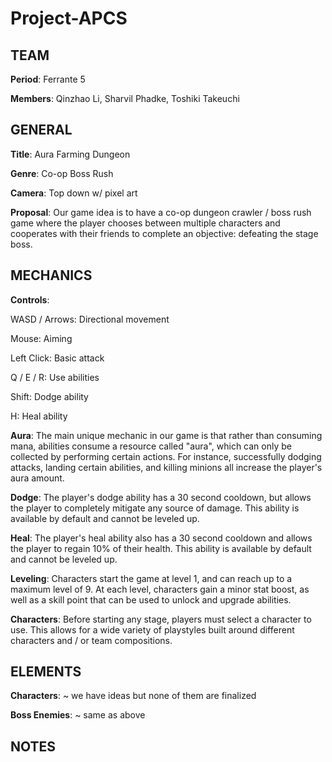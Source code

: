 # Project-APCS

## TEAM

**Period**: Ferrante 5

**Members**: Qinzhao Li, Sharvil Phadke, Toshiki Takeuchi

## GENERAL

**Title**: Aura Farming Dungeon

**Genre**: Co-op Boss Rush

**Camera**: Top down w/ pixel art

**Proposal**: Our game idea is to have a co-op dungeon crawler / boss rush game where the player chooses between multiple characters and cooperates with their friends to complete an objective: defeating the stage boss.

## MECHANICS

**Controls**:

WASD / Arrows: Directional movement

Mouse: Aiming

Left Click: Basic attack

Q / E / R: Use abilities

Shift: Dodge ability

H: Heal ability

**Aura**: The main unique mechanic in our game is that rather than consuming mana, abilities consume a resource called "aura", which can only be collected by performing certain actions. For instance, successfully dodging attacks, landing certain abilities, and killing minions all increase the player's aura amount.

**Dodge**: The player's dodge ability has a 30 second cooldown, but allows the player to completely mitigate any source of damage. This ability is available by default and cannot be leveled up.

**Heal**: The player's heal ability also has a 30 second cooldown and allows the player to regain 10% of their health. This ability is available by default and cannot be leveled up.

**Leveling**: Characters start the game at level 1, and can reach up to a maximum level of 9. At each level, characters gain a minor stat boost, as well as a skill point that can be used to unlock and upgrade abilities.

**Characters**: Before starting any stage, players must select a character to use. This allows for a wide variety of playstyles built around different characters and / or team compositions.

## ELEMENTS

**Characters**: ~ we have ideas but none of them are finalized

**Boss Enemies**: ~ same as above

## NOTES

<!-- 

# Engine Notes

## Disunity Nodes

**Node** is the base node and has children.

**UndrawnNode** is a Node that is not visible in the game. They can only have other UndrawnNodes as children.

**Camera** is a UndrawnNode that controls the viewport.

**Controller** is an UndrawnNode that controls a body node.

**MoveAction** is an UndrawnNode that performs a movement action.

**DrawnNode** is a Node that is visible in the game.

**Node2D** is a DrawnNode with a transform. It renders its children relative to its own transform.

**Sprite** is a Node2D that renders an image or animation.

**Body** is a Node2D that handles movement and collision.

## Game Nodes

**PlayerController** is a Controller that is controlled by player inputs.

**WalkAction** is a MoveAction that allows directional movement.

# Networking
To synchronize an object between server/client, register
it to a SyncHandler with `SyncHandler::register(Object)`.
## Codec
codec is predefined for primitives and objects with
annotated fields. If you want to sync classes you can
not modify, use `SyncableWrapper<T>`. If you want to
use a different codec for classes you can modify,
implement `SelfCodec<T>`.
### Predefined Codec
By annotating a field in a class with annotations in
`disunity.annotations.syncedfield`, you can specify
which fields should be included in the packet. 
### Defining Codec
by implementing `SelfCodec<T>`, you can override the
codec being used. There are primitive codecs available
in `CODEC` enum. Codec implementations are expected
to append and consume equal amounts of bytes after
encoding decoding.
`<T> T decode(T, InputStream)` is expected to return a
decoded value, which can also be the first argument
with mutated fields.
-->